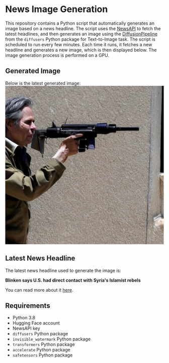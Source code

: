 # News Image Generation
This repository contains a Python script that automatically generates an image based on a news headline. The script uses the [NewsAPI](https://newsapi.org/) to fetch the latest headlines, and then generates an image using the [DiffusionPipeline](https://github.com/huggingface/diffusers) from the `diffusers` Python package for Text-to-Image task.
The script is scheduled to run every few minutes. Each time it runs, it fetches a new headline and generates a new image, which is then displayed below. The image generation process is performed on a GPU.

## Generated Image
Below is the latest generated image:
![Generated Image](image.png)

## Latest News Headline
The latest news headline used to generate the image is:

**Blinken says U.S. had direct contact with Syria's Islamist rebels**

You can read more about it [here](https://news.google.com/rss/articles/CBMifkFVX3lxTE9PamhvZ2FTbTBPdEptdktsX28tTml3V01BWEFpX3o2YWJWTmU2bkZMYzllMVRKVGJ4TGJseHBmSnRoN25JbEFDVmxSdFQzclljSDJ2SEpYeUxqOTA4aVZRVV9UMHVBeXRzNlpHdGFqaE5JMkVaX01lbnppR1E4UQ?oc=5).

## Requirements
- Python 3.8
- Hugging Face account
- NewsAPI key
- `diffusers` Python package
- `invisible_watermark` Python package
- `transformers` Python package
- `accelerate` Python package
- `safetensors` Python package
